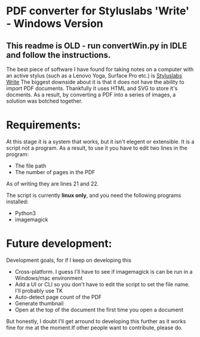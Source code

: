 # PDF converter for Styluslabs 'Write' - Windows Version
## This readme is OLD - run convertWin.py in IDLE and follow the instructions.

The best piece of software I have found for taking notes on a computer with an active 
stylus (such as a Lenovo Yoga, Surface Pro etc.) is [Styluslabs Write](http://www.styluslabs.com/)
The biggest downside about it is that it does not have the ability to import PDF documents.
Thankfully it uses HTML and SVG to store it's docments. As a result, by converting a PDF into a
series of images, a solution was botched together.

# Requirements:
At this stage it is a system that works, but it isn't elegent or extensible. It is a script not a program.
As a result, to use it you have to edit two lines in the program:

 - The file path
 - The number of pages in the PDF
 
As of writing they are lines 21 and 22.

The script is currently **linux only**, and you need the following programs installed:

 - Python3
 - imagemagick
 
# Future development:
Development goals, for if I keep on developing this

- Cross-platform. I guess I'll have to see if imagemagick is can be run in a Windows/mac environment
- Add a UI or CLI so you don't have to edit the script to set the file name. I'll probably use TK
- Auto-detect page count of the PDF
- Generate thumbnail
- Open at the top of the document the first time you open a document

But honestly, I doubt I'll get arround to developing this further as it works fine for me at the moment.If other people want
to contribute, please do.

